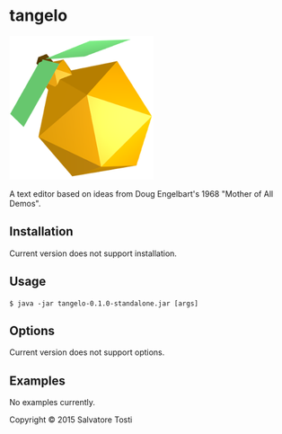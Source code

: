 # tangelo
![tangelo](resources/tangeloIcon.png?raw=true)  

A text editor based on ideas from Doug Engelbart's 1968 "Mother of All Demos".

## Installation
Current version does not support installation.

## Usage

    $ java -jar tangelo-0.1.0-standalone.jar [args]

## Options

Current version does not support options.

## Examples

No examples currently.

Copyright © 2015 Salvatore Tosti
